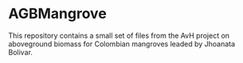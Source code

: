# AGBMangrove

This repository contains a small set of files from the AvH project on aboveground biomass for Colombian mangroves leaded by Jhoanata Bolivar.